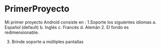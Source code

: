 # PrimerProyecto
Mi primer proyecto Android consiste en : 
1.Soporte los siguientes idiomas
a. Español (default)
b. Inglés
c. Francés
d. Alemán
2. El fondo es redimensionable.

3. Brinde soporte a múltiples pantallas
